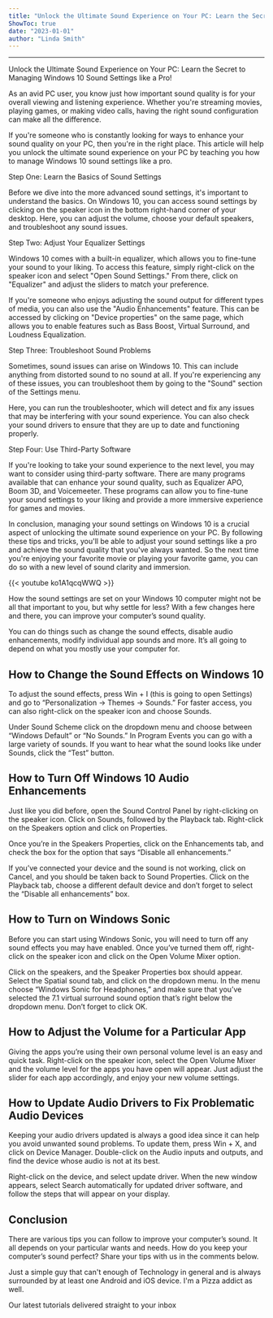 ```yaml
---
title: "Unlock the Ultimate Sound Experience on Your PC: Learn the Secret to Managing Windows 10 Sound Settings like a Pro!"
ShowToc: true 
date: "2023-01-01"
author: "Linda Smith"
---
```

*****
Unlock the Ultimate Sound Experience on Your PC: Learn the Secret to Managing Windows 10 Sound Settings like a Pro!

As an avid PC user, you know just how important sound quality is for your overall viewing and listening experience. Whether you're streaming movies, playing games, or making video calls, having the right sound configuration can make all the difference.

If you're someone who is constantly looking for ways to enhance your sound quality on your PC, then you're in the right place. This article will help you unlock the ultimate sound experience on your PC by teaching you how to manage Windows 10 sound settings like a pro.

Step One: Learn the Basics of Sound Settings

Before we dive into the more advanced sound settings, it's important to understand the basics. On Windows 10, you can access sound settings by clicking on the speaker icon in the bottom right-hand corner of your desktop. Here, you can adjust the volume, choose your default speakers, and troubleshoot any sound issues.

Step Two: Adjust Your Equalizer Settings

Windows 10 comes with a built-in equalizer, which allows you to fine-tune your sound to your liking. To access this feature, simply right-click on the speaker icon and select "Open Sound Settings." From there, click on "Equalizer" and adjust the sliders to match your preference.

If you're someone who enjoys adjusting the sound output for different types of media, you can also use the "Audio Enhancements" feature. This can be accessed by clicking on "Device properties" on the same page, which allows you to enable features such as Bass Boost, Virtual Surround, and Loudness Equalization.

Step Three: Troubleshoot Sound Problems

Sometimes, sound issues can arise on Windows 10. This can include anything from distorted sound to no sound at all. If you're experiencing any of these issues, you can troubleshoot them by going to the "Sound" section of the Settings menu.

Here, you can run the troubleshooter, which will detect and fix any issues that may be interfering with your sound experience. You can also check your sound drivers to ensure that they are up to date and functioning properly.

Step Four: Use Third-Party Software

If you're looking to take your sound experience to the next level, you may want to consider using third-party software. There are many programs available that can enhance your sound quality, such as Equalizer APO, Boom 3D, and Voicemeeter. These programs can allow you to fine-tune your sound settings to your liking and provide a more immersive experience for games and movies.

In conclusion, managing your sound settings on Windows 10 is a crucial aspect of unlocking the ultimate sound experience on your PC. By following these tips and tricks, you'll be able to adjust your sound settings like a pro and achieve the sound quality that you've always wanted. So the next time you're enjoying your favorite movie or playing your favorite game, you can do so with a new level of sound clarity and immersion.

{{< youtube ko1A1qcqWWQ >}} 



How the sound settings are set on your Windows 10 computer might not be all that important to you, but why settle for less? With a few changes here and there, you can improve your computer’s sound quality.
 
You can do things such as change the sound effects, disable audio enhancements, modify individual app sounds and more. It’s all going to depend on what you mostly use your computer for.
 
## How to Change the Sound Effects on Windows 10
 
To adjust the sound effects, press Win + I (this is going to open Settings) and go to “Personalization -> Themes -> Sounds.” For faster access, you can also right-click on the speaker icon and choose Sounds.
 
Under Sound Scheme click on the dropdown menu and choose between “Windows Default” or “No Sounds.” In Program Events you can go with a large variety of sounds. If you want to hear what the sound looks like under Sounds, click the “Test” button.
 

 
## How to Turn Off Windows 10 Audio Enhancements
 
Just like you did before, open the Sound Control Panel by right-clicking on the speaker icon. Click on Sounds, followed by the Playback tab. Right-click on the Speakers option and click on Properties.
 
Once you’re in the Speakers Properties, click on the Enhancements tab, and check the box for the option that says “Disable all enhancements.”
 
If you’ve connected your device and the sound is not working, click on Cancel, and you should be taken back to Sound Properties. Click on the Playback tab, choose a different default device and don’t forget to select the “Disable all enhancements” box.
 
## How to Turn on Windows Sonic
 
Before you can start using Windows Sonic, you will need to turn off any sound effects you may have enabled. Once you’ve turned them off, right-click on the speaker icon and click on the Open Volume Mixer option.
 
Click on the speakers, and the Speaker Properties box should appear. Select the Spatial sound tab, and click on the dropdown menu. In the menu choose “Windows Sonic for Headphones,” and make sure that you’ve selected the 7.1 virtual surround sound option that’s right below the dropdown menu. Don’t forget to click OK.
 
## How to Adjust the Volume for a Particular App
 
Giving the apps you’re using their own personal volume level is an easy and quick task. Right-click on the speaker icon, select the Open Volume Mixer and the volume level for the apps you have open will appear. Just adjust the slider for each app accordingly, and enjoy your new volume settings.
 
## How to Update Audio Drivers to Fix Problematic Audio Devices
 
Keeping your audio drivers updated is always a good idea since it can help you avoid unwanted sound problems. To update them, press Win + X, and click on Device Manager. Double-click on the Audio inputs and outputs, and find the device whose audio is not at its best.
 
Right-click on the device, and select update driver. When the new window appears, select Search automatically for updated driver software, and follow the steps that will appear on your display.
 
## Conclusion
 
There are various tips you can follow to improve your computer’s sound. It all depends on your particular wants and needs. How do you keep your computer’s sound perfect? Share your tips with us in the comments below.
 
Just a simple guy that can't enough of Technology in general and is always surrounded by at least one Android and iOS device. I'm a Pizza addict as well.
 
Our latest tutorials delivered straight to your inbox




